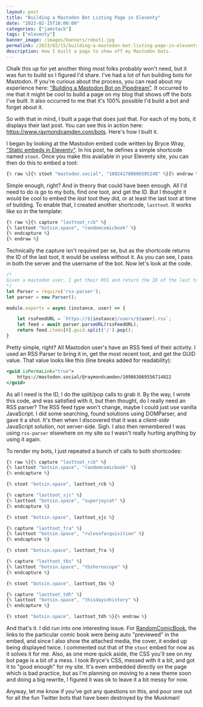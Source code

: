 ```yaml
---
layout: post
title: "Building a Mastodon Bot Listing Page in Eleventy"
date: "2023-02-15T18:00:00"
categories: ["jamstack"]
tags: ["eleventy"]
banner_image: /images/banners/robot1.jpg
permalink: /2023/02/15/building-a-mastodon-bot-listing-page-in-eleventy
description: How I built a page to show off my Mastodon bots.
---
```


Chalk this up for yet another thing most folks probably won't need, but it was fun to build so I figured I'd share. I've had a lot of fun building bots for Mastodon. If you're curious about the process, you can read about my experience here: ["Building a Mastodon Bot on Pipedream"](https://www.raymondcamden.com/2022/12/01/building-a-mastodon-bot-on-pipedream). It occurred to me that it might be cool to build a page on my blog that shows off the bots I've built. It also occurred to me that it's 100% possible I'd build a bot and forget about it. 

So with that in mind, I built a page that does just that. For each of my bots, it displays their last post. You can see this in action here: <https://www.raymondcamden.com/bots>. Here's how I built it.

I began by looking at the Mastodon embed code written by Bryce Wray, ["Static embeds in Eleventy"](https://www.brycewray.com/posts/2022/08/static-embeds-eleventy/). In his post, he defines a simple shortcode named `stoot`. Once you make this available in your Eleventy site, you can then do this to embed a toot:

```js
{% raw %}{% stoot "mastodon.social", "108241788606585248" %}{% endraw %}
```

Simple enough, right? And in theory that could have been enough. All I'd need to do is go to my bots, find one toot, and get the ID. But I thought it would be cool to embed the *last* toot they did, or at least the last toot at time of building. To enable that, I created another shortcode, `lasttoot`. It works like so in the template:

```js
{% raw %}{% capture "lasttoot_rcb" %}
{% lasttoot "botsin.space", "randomcomicbook" %}
{% endcapture %}
{% endraw %}
```

Technically the capture isn't required per se, but as the shortcode returns the ID of the last toot, it would be useless without it. As you can see, I pass in both the server and the username of the bot. Now let's look at the code.

```js
/*
Given a mastodon user, I get their RSS and return the ID of the last toot.
*/
let Parser = require('rss-parser');
let parser = new Parser();

module.exports = async (instance, user) => {

	let rssFeedURL = `https://${instance}/users/${user}.rss`;
	let feed = await parser.parseURL(rssFeedURL);
	return feed.items[0].guid.split('/').pop();
}
```

Pretty simple, right? All Mastodon user's have an RSS feed of their activity. I used an RSS Parser to bring it in, get the most recent toot, and get the GUID value. That value looks like this (line breaks added for readability):

```xml
<guid isPermaLink="true">
	https://mastodon.social/@raymondcamden/109863869556714822
</guid>
```

As all I need is the ID, I do the split/pop calls to grab it. By the way, I wrote this code, and was satisfied with it, but then thought, do I really need an RSS parser? The RSS feed type won't change, maybe I could just use vanilla JavaScript. I did some searching, found solutions using DOMParser, and gave it a shot. It's then when I discovered that it was a *client-side* JavaScript solution, not server-side. Sigh. I also then remembered I was using `rss-parser` elsewhere on my site so I wasn't really hurting anything by using it again. 

To render my bots, I just repeated a bunch of calls to both shortcodes:

```js
{% raw %}{% capture "lasttoot_rcb" %}
{% lasttoot "botsin.space", "randomcomicbook" %}
{% endcapture %}

{% stoot "botsin.space", lasttoot_rcb %}

{% capture "lasttoot_sjc" %}
{% lasttoot "botsin.space", "superjoycat" %}
{% endcapture %}

{% stoot "botsin.space", lasttoot_sjc %}

{% capture "lasttoot_fra" %}
{% lasttoot "botsin.space", "rulesofacquisition" %}
{% endcapture %}

{% stoot "botsin.space", lasttoot_fra %}

{% capture "lasttoot_tbs" %}
{% lasttoot "botsin.space", "tbshoroscope" %}
{% endcapture %}

{% stoot "botsin.space", lasttoot_tbs %}

{% capture "lasttoot_tdh" %}
{% lasttoot "botsin.space", "thisdayinhistory" %}
{% endcapture %}

{% stoot "botsin.space", lasttoot_tdh %}{% endraw %}
```

And that's it. I did run into one interesting issue. For [RandomComicBook](https://botsin.space/randomcomicbook), the links to the particular comic book were being auto "previewed" in the embed, and since I also show the attached media, the cover, it ended up being displayed twice. I commented out that of the `stoot` embed for now as it solves it for me. Also, as one more quick aside, the CSS you'll see on my bot page is a bit of a mess. I took Bryce's CSS, messed with it a bit, and got it to "good enough" for my site. It's even embedded directly on the page which is bad practice, but as I'm planning on moving to a new theme soon and doing a big rewrite, I figured it was ok to leave it a bit messy for now. 

Anyway, let me know if you've got any questions on this, and pour one out for all the fun Twitter bots that have been destroyed by the Muskman!